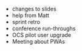 * changes to slides
* help from Matt
* sprint retro
* conference run-throughs
* OCS pilot user upgrade
* Meeting about PWAs